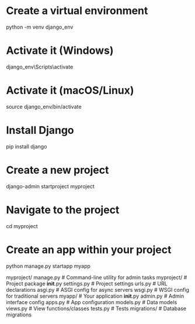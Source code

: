 
# Create a virtual environment
python -m venv django_env

# Activate it (Windows)
django_env\Scripts\activate

# Activate it (macOS/Linux)
source django_env/bin/activate

# Install Django
pip install django



# Create a new project
django-admin startproject myproject

# Navigate to the project
cd myproject

# Create an app within your project
python manage.py startapp myapp

myproject/
    manage.py                # Command-line utility for admin tasks
    myproject/               # Project package
        __init__.py
        settings.py          # Project settings
        urls.py              # URL declarations
        asgi.py              # ASGI config for async servers
        wsgi.py              # WSGI config for traditional servers
    myapp/                   # Your application
        __init__.py
        admin.py             # Admin interface config
        apps.py              # App configuration
        models.py            # Data models
        views.py             # View functions/classes
        tests.py             # Tests
        migrations/          # Database migrations
